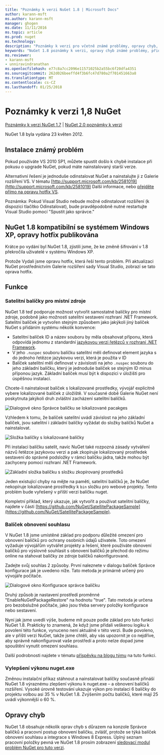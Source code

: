 ```yaml
---
title: "Poznámky k verzi NuGet 1.8 | Microsoft Docs"
author: karann-msft
ms.author: karann-msft
manager: ghogen
ms.date: 11/11/2016
ms.topic: article
ms.prod: nuget
ms.technology: 
description: "Poznámky k verzi pro včetně známé problémy, opravy chyb, přidaných funkcí a chcete 1.8 NuGet."
keywords: "NuGet 1.8 poznámky k verzi, opravy chyb známé problémy, přidat funkce, chcete"
ms.reviewer:
- karann-msft
- unniravindranathan
ms.openlocfilehash: e77c8a7cc2096e11571025b2a55bc6f20dfa4351
ms.sourcegitcommit: 262d026beeffd4f3b6fc47d780a2f701451663a8
ms.translationtype: MT
ms.contentlocale: cs-CZ
ms.lasthandoff: 01/25/2018
---
```

# <a name="nuget-18-release-notes"></a>Poznámky k verzi 1,8 NuGet

[Poznámky k verzi NuGet 1.7](../release-notes/nuget-1.7.md) | [NuGet 2.0 poznámky k verzi](../release-notes/nuget-2.0.md)

NuGet 1.8 byla vydána 23 květen 2012.

## <a name="known-installation-issue"></a>Instalace známý problém
Pokud používáte VS 2010 SP1, můžete spustit došlo k chybě instalace při pokusu o upgrade NuGet, pokud máte nainstalovaný starší verze.

Alternativní řešení je jednoduše odinstalovat NuGet a nainstalujte ji z Galerie rozšíření VS.  V tématu [http://support.microsoft.com/kb/2581019](http://support.microsoft.com/kb/2581019) Další informace, nebo [přejděte přímo na opravu hotfix VS](http://bit.ly/vsixcertfix).

Poznámka: Pokud Visual Studio nebude možné odinstalovat rozšíření (k dispozici tlačítko Odinstalovat), bude pravděpodobně nutné restartujte Visual Studio pomocí "Spustit jako správce."

## <a name="nuget-18-incompatible-with-windows-xp-hotfix-published"></a>NuGet 1.8 kompatibilní se systémem Windows XP, opravy hotfix publikována

Krátce po vydání byl NuGet 1.8, zjistili jsme, že ke změně šifrování v 1.8 překročila uživatelé v systému Windows XP.

Protože Vydali jsme opravu hotfix, která řeší tento problém.  Při aktualizaci NuGet prostřednictvím Galerie rozšíření sady Visual Studio, zobrazí se tato oprava hotfix.

## <a name="features"></a>Funkce

### <a name="satellite-packages-for-localized-resources"></a>Satelitní balíčky pro místní zdroje
NuGet 1.8 teď podporuje možnost vytvořit samostatné balíčky pro místní zdroje, podobně jako možnosti satelitní sestavení rozhraní .NET Framework.  Satelitní balíček je vytvořen stejným způsobem jako jakýkoli jiný balíček NuGet s přidáním systému několik konvence:

* Satelitní balíček ID a název souboru by měla obsahovat příponu, která odpovídá jednomu z standardní [jazykovou verzi řetězců v rozhraní .NET Framework](http://msdn.microsoft.com/goglobal/bb896001.aspx).
* V jeho `.nuspec` souboru balíčku satelitní měli definovat element jazyka s do jednoho řetězce jazykovou verzi, která je použita v ID
* Balíček satelitní měli definovat v závislosti na jeho `.nuspec` souboru do jeho základní balíčku, který je jednoduše balíček se stejným ID minus příponou jazyk.  Základní balíček musí být k dispozici v úložišti pro úspěšnou instalaci.

Chcete-li nainstalovat balíček s lokalizované prostředky, vývojář explicitně vybere lokalizované balíček z úložiště. V současné době Galerie NuGet není poskytnuta jakýkoli druh zvláštní zacházení satelitní balíčků.

![Dialogové okno Správce balíčku se lokalizované pacakges](./media/dlg-w-loc-packs.png)

Vzhledem k tomu, že balíček satelitní uvádí závislost na jeho základní balíček, jsou satelitní i základní balíčky vyžádat do složky balíčků NuGet a nainstalovat.

![Složka balíčky s lokalizované balíčky](./media/fldr-loc-packs.png)

Při instalaci balíčku satelit, navíc NuGet také rozpozná zásady vytváření názvů řetězce jazykovou verzi a pak zkopíruje lokalizovaný prostředek sestavení do správné podsložky v rámci balíčku jádra, takže mohou být zachyceny pomocí rozhraní .NET Framework.

![Základní složka balíčku s složku zkopírovaný prostředků](./media/fldr-copied-loc.png)

Jeden existující chyby na mějte na paměti, satelitní balíčků je, že NuGet nekopíruje lokalizované prostředky k `bin` složku pro webové projekty.  Tento problém bude vyřešený v příští verzi balíčku nuget.

Kompletní příklad, který ukazuje, jak vytvořit a používat satelitní balíčky, najdete v části [https://github.com/NuGet/SatellitePackageSample](https://github.com/NuGet/SatellitePackageSample).

### <a name="package-restore-consent"></a>Balíček obnovení souhlasu
V NuGet 1.8 jsme umístěné základ pro podporu důležité omezení pro obnovení balíčků pro ochrany osobních údajů uživatele. Toto omezení vyžaduje vývojářům vytvářet projekty a řešení, které používáte obnovení balíčků pro výslovně souhlasit s obnovení balíčků je přechod do režimu online na stahovat balíčky ze zdroje balíčků nakonfigurované.

Zadejte svůj souhlas 2 způsoby. První naleznete v dialogu balíček Správce konfigurace jak je uvedeno níže.  Tato metoda je primárně určený pro vývojáře počítače.

![Dialogové okno Konfigurace správce balíčku](./media/pr-consent-configdlg.png)

Druhý způsob je nastavení prostředí proměnné "EnableNuGetPackageRestore" na hodnotu "true".  Tato metoda je určena pro bezobslužné počítače, jako jsou třeba servery položky konfigurace nebo sestavení.

Nyní jak jsme uvedli výše, budeme mít pouze podle základ pro tuto funkci NuGet 1.8.  Prakticky to znamená, že když jsme přidali veškerou logiku k povolení této funkce, vynuceno není aktuálně v této verzi. Bude povoleno, ale v příští verzi NuGet, takže jsme chtěli, aby vás upozornit je co nejdříve, aby správně nakonfigurovat vaše prostředí a proto nelze dopad jsme spouštění vynutit omezení souhlasu.

Další podrobnosti najdete v tématu [příspěvku na blogu týmu](http://blog.nuget.org/20120518/package-restore-and-consent.html) na tuto funkci.

### <a name="nugetexe-performance-improvements"></a>Vylepšení výkonu nuget.exe
Změnou instalační příkaz stáhnout a nainstalovat balíčky současně přináší NuGet 1.8 výraznému zlepšení výkonu k nuget.exe – a obnovení balíčků rozšíření.  Vysoké úrovně testování ukazuje výkon pro instalaci 6 balíčky do projektu volbou asi 35 % v NuGet 1.8.  Zvýšením počtu balíčků, které mají 25 uvádí výkonnější o 60 %.

## <a name="bug-fixes"></a>Opravy chyb
NuGet 1.8 obsahuje několik oprav chyb s důrazem na konzole Správce balíčků a pracovní postup obnovení balíčku, zvlášť, protože se týká balíček obnovení souhlasu a integrace s Windows 8 Express.
Úplný seznam pracovní položky pevná ve NuGet 1.8 prosím zobrazení [sledovací modul problém NuGet pro tuto verzi](http://nuget.codeplex.com/workitem/list/advanced?keyword=&status=Closed&type=All&priority=All&release=NuGet%201.8&assignedTo=All&component=All&sortField=Votes&sortDirection=Descending&page=0).
